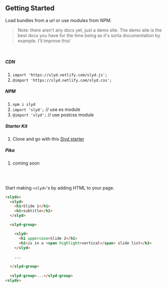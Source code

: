 ## Getting Started
Load bundles from a url or use modules from NPM.

> Note: there aren't any docs yet, just a demo site. The demo site is the best docs you have for the time being as it's sorta documentation by example. I'll improve this! 

<br>

##### CDN
1. `import 'https://slyd.netlify.com/slyd.js';`
1. `@import 'https://slyd.netlify.com/slyd.css';`

##### NPM

1. `npm i slyd`
1. `import 'slyd';` // use es module
1. `@import 'slyd';` // use postcss module

##### Starter Kit

1. Clone and go with this [Slyd starter](https://github.com/argyleink/slyd-starter)

##### Pika
1. coming soon

<br>
<br>

Start making `<slyd>`'s by adding HTML to your page.

```html
<slyds>
  <slyd>
    <h1>Slide 1</h1>
    <h2>subtitle</h2>
  </slyd>

  <slyd-group>

    <slyd>
      <h1 uppercase>Slide 2</h1>
      <h2>is in a <span highlight>vertical</span> slide list</h2>
    </slyd>
    
    ...
    
  </slyd-group>
  
  <slyd-group>...</slyd-group>
<slyds>
```
